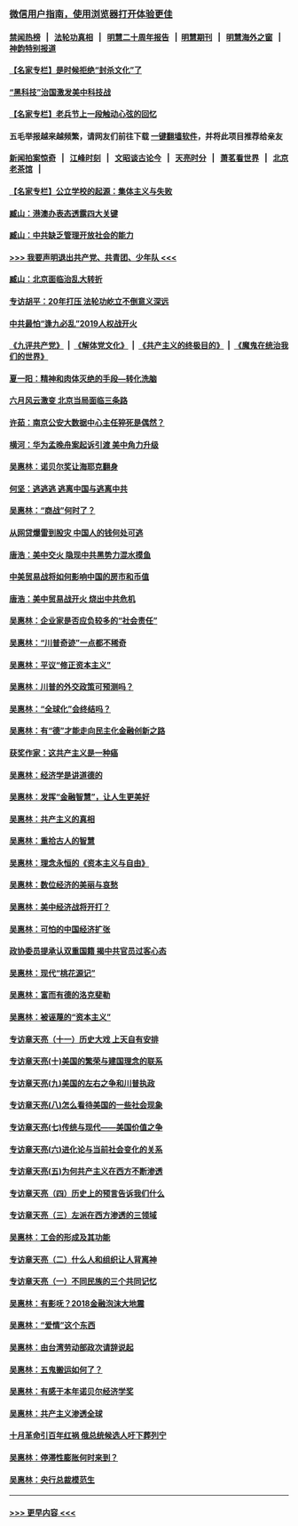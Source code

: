 ### [微信用户指南，使用浏览器打开体验更佳](https://github.com/gfw-breaker/banned-news1/blob/master/indexes/wechat-guide.md?t=0)
#### [禁闻热榜](热点新闻.md?t=0)  &nbsp;&nbsp;|&nbsp;&nbsp; [法轮功真相](https://github.com/gfw-breaker/truth/blob/master/README.md?t=0) &nbsp;&nbsp;|&nbsp;&nbsp; [明慧二十周年报告](https://github.com/gfw-breaker/mh-reports/blob/master/README.md?t=0) &nbsp;&nbsp;|&nbsp;&nbsp;[明慧期刊](https://github.com/gfw-breaker/mh-qikan) &nbsp;&nbsp;|&nbsp;&nbsp; [明慧海外之窗](https://github.com/gfw-breaker/mh-news/blob/master/README.md?t=0) &nbsp;&nbsp;|&nbsp;&nbsp; [神韵特别报道](https://github.com/gfw-breaker/mh-news/blob/master/shenyun.md?t=0)
#### [【名家专栏】是时候拒绝“封杀文化”了](../pages/nsc423/n11814093.md?t=02141155) 
#### [“黑科技”治国激发美中科技战](../pages/nsc423/n11638056.md?t=02141155) 
#### [【名家专栏】老兵节上一段触动心弦的回忆](../pages/nsc423/n11646016.md?t=02141155) 
#### 五毛举报越来越频繁，请网友们前往下载 [一键翻墙软件](https://github.com/gfw-breaker/ssr-accounts)，并将此项目推荐给亲友
#### [新闻拍案惊奇](https://github.com/gfw-breaker/banned-news1/blob/master/pages/link4.md) &nbsp;&nbsp;|&nbsp;&nbsp; [江峰时刻](https://github.com/gfw-breaker/banned-news1/blob/master/pages/link4.md) &nbsp;&nbsp;|&nbsp;&nbsp; [文昭谈古论今](https://github.com/gfw-breaker/banned-news1/blob/master/pages/link4.md) &nbsp;&nbsp;|&nbsp;&nbsp; [天亮时分](https://github.com/gfw-breaker/banned-news1/blob/master/pages/link4.md) &nbsp;&nbsp;|&nbsp;&nbsp; [萧茗看世界](https://github.com/gfw-breaker/banned-news1/blob/master/pages/link4.md) &nbsp;&nbsp;|&nbsp;&nbsp; [北京老茶馆](https://github.com/gfw-breaker/banned-news1/blob/master/pages/link4.md) &nbsp;&nbsp;|&nbsp;&nbsp; 
#### [【名家专栏】公立学校的起源：集体主义与失败](../pages/nsc423/n11601833.md?t=02141155) 
#### [臧山：港澳办表态透露四大关键](../pages/nsc423/n11421628.md?t=02141155) 
#### [臧山：中共缺乏管理开放社会的能力](../pages/nsc423/n11407457.md?t=02141155) 
#### [>>> 我要声明退出共产党、共青团、少年队 <<<](https://github.com/begood0513/goodnews/blob/master/quit/letter.md) 
#### [臧山：北京面临治乱大转折](../pages/nsc423/n11406895.md?t=02141155) 
#### [专访胡平：20年打压 法轮功屹立不倒意义深远](../pages/nsc423/n11398800.md?t=02141155) 
#### [中共最怕“逢九必乱”2019人权战开火](../pages/nsc423/n11385248.md?t=02141155) 
#### [《九评共产党》](https://github.com/begood0513/9ping.md/blob/master/README.md) &nbsp;|&nbsp; [《解体党文化》](../../../../jtdwh.md/blob/master/README.md)  &nbsp;|&nbsp; [《共产主义的终极目的》](../../../../gczydzjmd.md/blob/master/README.md) &nbsp;|&nbsp; [《魔鬼在统治我们的世界》](../../../../mgztzwmdsj.md/blob/master/README.md) 
#### [夏一阳：精神和肉体灭绝的手段—转化洗脑](../pages/nsc423/n11368250.md?t=02141155) 
#### [六月风云激变 北京当局面临三条路](../pages/nsc423/n11313668.md?t=02141155) 
#### [许茹：南京公安大数据中心主任猝死是偶然？](../pages/nsc423/n11064744.md?t=02141155) 
#### [横河：华为孟晚舟案起诉引渡 美中角力升级](../pages/nsc423/n11027230.md?t=02141155) 
#### [吴惠林：诺贝尔奖让海耶克翻身](../pages/nsc423/n10890049.md?t=02141155) 
#### [何坚：逃逃逃 逃离中国与逃离中共](../pages/nsc423/n10592891.md?t=02141155) 
#### [吴惠林：“商战”何时了？](../pages/nsc423/n10573558.md?t=02141155) 
#### [从网贷爆雷到股灾 中国人的钱何处可逃](../pages/nsc423/n10572800.md?t=02141155) 
#### [唐浩：美中交火 隐现中共黑势力混水摸鱼](../pages/nsc423/n10544040.md?t=02141155) 
#### [中美贸易战将如何影响中国的房市和币值](../pages/nsc423/n10543697.md?t=02141155) 
#### [唐浩：美中贸易战开火 烧出中共危机](../pages/nsc423/n10540126.md?t=02141155) 
#### [吴惠林：企业家是否应负较多的“社会责任”](../pages/nsc423/n10535022.md?t=02141155) 
#### [吴惠林：“川普奇迹”一点都不稀奇](../pages/nsc423/n10512808.md?t=02141155) 
#### [吴惠林：平议“修正资本主义”](../pages/nsc423/n10495724.md?t=02141155) 
#### [吴惠林：川普的外交政策可预测吗？](../pages/nsc423/n10462387.md?t=02141155) 
#### [吴惠林：“全球化”会终结吗？](../pages/nsc423/n10452838.md?t=02141155) 
#### [吴惠林：有“德”才能走向民主化金融创新之路](../pages/nsc423/n10432292.md?t=02141155) 
#### [获奖作家：这共产主义是一种癌](../pages/nsc423/n10431541.md?t=02141155) 
#### [吴惠林：经济学是讲道德的](../pages/nsc423/n10398014.md?t=02141155) 
#### [吴惠林：发挥“金融智慧”，让人生更美好](../pages/nsc423/n10375019.md?t=02141155) 
#### [吴惠林：共产主义的真相](../pages/nsc423/n10351394.md?t=02141155) 
#### [吴惠林：重拾古人的智慧](../pages/nsc423/n10337691.md?t=02141155) 
#### [吴惠林：理念永恒的《资本主义与自由》](../pages/nsc423/n10316274.md?t=02141155) 
#### [吴惠林：数位经济的美丽与哀愁](../pages/nsc423/n10292946.md?t=02141155) 
#### [吴惠林：美中经济战将开打？](../pages/nsc423/n10258825.md?t=02141155) 
#### [吴惠林：可怕的中国经济扩张](../pages/nsc423/n10219147.md?t=02141155) 
#### [政协委员提承认双重国籍 揭中共官员过客心态](../pages/nsc423/n10208809.md?t=02141155) 
#### [吴惠林：现代“桃花源记”](../pages/nsc423/n10185234.md?t=02141155) 
#### [吴惠林：富而有德的洛克斐勒](../pages/nsc423/n10142264.md?t=02141155) 
#### [吴惠林：被诬蔑的“资本主义”](../pages/nsc423/n10124816.md?t=02141155) 
#### [专访章天亮（十一）历史大戏 上天自有安排](../pages/nsc423/n10094905.md?t=02141155) 
#### [专访章天亮(十)美国的繁荣与建国理念的联系](../pages/nsc423/n10094899.md?t=02141155) 
#### [专访章天亮(九)美国的左右之争和川普执政](../pages/nsc423/n10094889.md?t=02141155) 
#### [专访章天亮(八)怎么看待美国的一些社会现象](../pages/nsc423/n10094857.md?t=02141155) 
#### [专访章天亮(七)传统与现代——美国价值之争](../pages/nsc423/n10093140.md?t=02141155) 
#### [专访章天亮(六)进化论与当前社会变化的关系](../pages/nsc423/n10092036.md?t=02141155) 
#### [专访章天亮(五)为何共产主义在西方不断渗透](../pages/nsc423/n10083620.md?t=02141155) 
#### [专访章天亮（四）历史上的预言告诉我们什么](../pages/nsc423/n10083606.md?t=02141155) 
#### [专访章天亮（三）左派在西方渗透的三领域](../pages/nsc423/n10081115.md?t=02141155) 
#### [吴惠林：工会的形成及其功能](../pages/nsc423/n10080633.md?t=02141155) 
#### [专访章天亮（二）什么人和组织让人背离神](../pages/nsc423/n10076637.md?t=02141155) 
#### [专访章天亮（一）不同民族的三个共同记忆](../pages/nsc423/n10074188.md?t=02141155) 
#### [吴惠林：有影呒？2018金融泡沫大地震](../pages/nsc423/n10040534.md?t=02141155) 
#### [吴惠林：“爱情”这个东西](../pages/nsc423/n10019423.md?t=02141155) 
#### [吴惠林：由台湾劳动部政次请辞说起](../pages/nsc423/n9979679.md?t=02141155) 
#### [吴惠林：五鬼搬运如何了？](../pages/nsc423/n9925338.md?t=02141155) 
#### [吴惠林：有感于本年诺贝尔经济学奖](../pages/nsc423/n9871883.md?t=02141155) 
#### [吴惠林：共产主义渗透全球](../pages/nsc423/n9812748.md?t=02141155) 
#### [十月革命引百年红祸 俄总统候选人吁下葬列宁](../pages/nsc423/n9810182.md?t=02141155) 
#### [吴惠林：停滞性膨胀何时来到？](../pages/nsc423/n9764136.md?t=02141155) 
#### [吴惠林：央行总裁模范生](../pages/nsc423/n9728134.md?t=02141155) 

----
#### [ >>> 更早内容 <<< ](../indexes/nsc423-earlier.md)
